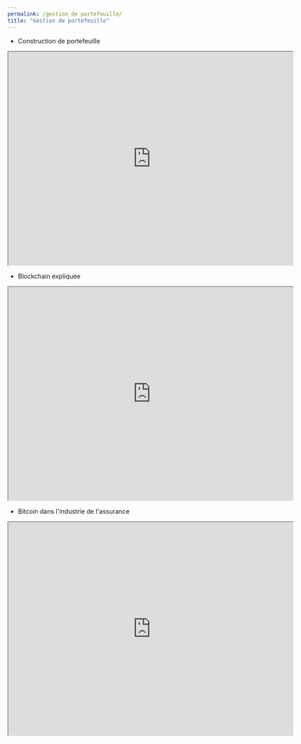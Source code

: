 ```yaml
---
permalink: /gestion de portefeuille/
title: "Gestion de portefeuille"
---
```

- Construction de portefeuille
<iframe src="https://drive.google.com/file/d/1AF4kO4VIVOuAjJbPkXHVeScsQtTAE_7z/preview" width="640" height="480" allow="autoplay"></iframe>

- Blockchain expliquée
<iframe src="https://drive.google.com/file/d/1nVuatidzjlR1Mkj7kUdL7O4oloxZVaiq/preview" width="640" height="480" allow="autoplay"></iframe>

- Bitcoin dans l'industrie de l'assurance
<iframe src="https://drive.google.com/file/d/1nVuatidzjlR1Mkj7kUdL7O4oloxZVaiq/preview" width="640" height="480" allow="autoplay"></iframe>
